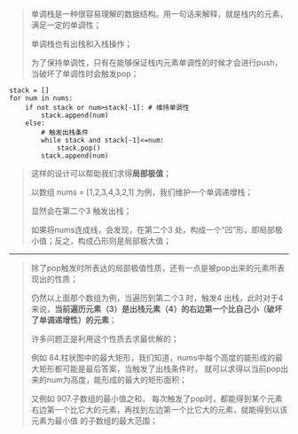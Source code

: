 > 单调栈是一种很容易理解的数据结构。用一句话来解释，就是栈内的元素，满足一定的单调性；
>
> 单调栈也有出栈和入栈操作；
>
> 为了保持单调性，只有在能够保证栈内元素单调性的时候才会进行push，当破坏了单调性时会触发pop；
>
>
    stack = []
    for num in nums:
        if not stack or num>stack[-1]: # 维持单调性
            stack.append(num)
        else:
            # 触发出栈条件
            while stack and stack[-1]<=num:
                stack.pop()
            stack.append(num) 
> 这样的设计可以帮助我们求得**局部极值**；
>
> 以数组 nums = [1,2,3,4,3,2,1] 为例，我们维护一个单调递增栈；
>
> 显然会在第二个3 触发出栈；
>
> 如果将nums连成线，会发现，在第二个3 处，构成一个“凹”形，即局部极小值；反之，构成凸形则是局部极大值；
>
----------
> 除了pop触发时所表达的局部极值性质，还有一点是被pop出来的元素所表现出的性质；
>
> 仍然以上面那个数组为例，当遍历到第二个3 时，触发4 出栈，此时对于4 来说，**当前遍历元素（3）是出栈元素（4）的右边第一个比自己小（破坏了单调递增性）的元素**；
>
> 许多问题正是利用这个性质去求最优解的；
>
> 例如 84.柱状图中的最大矩形，我们知道，nums中每个高度的能形成的最大矩形都可能是最后答案，当触发了出栈条件时，
> 就可以求得以当前pop出来的num为高度，能形成的最大的矩形面积；
>
> 又例如 907.子数组的最小值之和， 每次触发了pop时，都能得到某个元素右边第一个比它大的元素，再找到左边第一个比它大的元素，就能得到以该元素为最小值
> 的子数组的最大范围； 